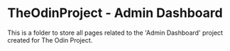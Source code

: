 # TheOdinProject - Admin Dashboard
This is a folder to store all pages related to the 'Admin Dashboard' project created for The Odin Project.